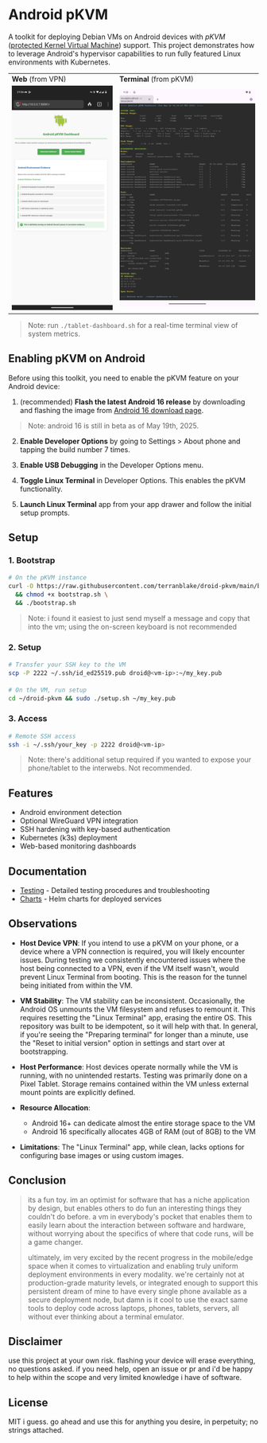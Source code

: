 # Android pKVM

A toolkit for deploying Debian VMs on Android devices with _pKVM_ ([protected Kernel Virtual Machine](https://source.android.com/docs/core/virtualization/security#hypervisor)) support. This project demonstrates how to leverage Android's hypervisor capabilities to run fully featured Linux environments with Kubernetes.

<div align="center">
  <table>
    <tr>
      <td width="43%"><strong>Web</strong> (from VPN)</td>
      <td width="57%"><strong>Terminal</strong> (from pKVM)</td>
    </tr>
    <tr>
      <td><img src="static/images/dashboard-screenshot.png" alt="Web Dashboard" width="100%"></td>
      <td><img src="static/images/tablet-dashboard-screenshot.png" alt="Terminal Dashboard" width="100%"></td>
    </tr>
  </table>
</div>

> Note: run `./tablet-dashboard.sh` for a real-time terminal view of system metrics.

## Enabling pKVM on Android

Before using this toolkit, you need to enable the pKVM feature on your Android device:

1. (recommended) **Flash the latest Android 16 release** by downloading and flashing the image from [Android 16 download page](https://developer.android.com/about/versions/16/download). 

> Note: android 16 is still in beta as of May 19th, 2025.

2. **Enable Developer Options** by going to Settings > About phone and tapping the build number 7 times.

3. **Enable USB Debugging** in the Developer Options menu.

4. **Toggle Linux Terminal** in Developer Options. This enables the pKVM functionality.

5. **Launch Linux Terminal** app from your app drawer and follow the initial setup prompts.

## Setup

### 1. Bootstrap

```bash
# On the pKVM instance
curl -O https://raw.githubusercontent.com/terranblake/droid-pkvm/main/bootstrap.sh \
  && chmod +x bootstrap.sh \
  && ./bootstrap.sh
```
> Note: i found it easiest to just send myself a message and copy that into the vm; using the on-screen keyboard is not recommended

### 2. Setup

```bash
# Transfer your SSH key to the VM
scp -P 2222 ~/.ssh/id_ed25519.pub droid@<vm-ip>:~/my_key.pub

# On the VM, run setup
cd ~/droid-pkvm && sudo ./setup.sh ~/my_key.pub
```

### 3. Access

```bash
# Remote SSH access
ssh -i ~/.ssh/your_key -p 2222 droid@<vm-ip>
```
> Note: there's additional setup required if you wanted to expose your phone/tablet to the interwebs. Not recommended.

## Features

- Android environment detection
- Optional WireGuard VPN integration
- SSH hardening with key-based authentication
- Kubernetes (k3s) deployment
- Web-based monitoring dashboards

## Documentation

- [Testing](static/markdown/TESTING.md) - Detailed testing procedures and troubleshooting
- [Charts](charts/) - Helm charts for deployed services

## Observations

- **Host Device VPN**: If you intend to use a pKVM on your phone, or a device where a VPN connection is required, you will likely encounter issues. During testing we consistently encountered issues where the host being connected to a VPN, even if the VM itself wasn't, would prevent Linux Terminal from booting. This is the reason for the tunnel being initiated from within the VM.

- **VM Stability**: The VM stability can be inconsistent. Occasionally, the Android OS unmounts the VM filesystem and refuses to remount it. This requires resetting the "Linux Terminal" app, erasing the entire OS. This repository was built to be idempotent, so it will help with that. In general, if you're seeing the "Preparing terminal" for longer than a minute, use the "Reset to initial version" option in settings and start over at bootstrapping.

- **Host Performance**: Host devices operate normally while the VM is running, with no unintended restarts. Testing was primarily done on a Pixel Tablet. Storage remains contained within the VM unless external mount points are explicitly defined.

- **Resource Allocation**: 
  - Android 16+ can dedicate almost the entire storage space to the VM
  - Android 16 specifically allocates 4GB of RAM (out of 8GB) to the VM

- **Limitations**: The "Linux Terminal" app, while clean, lacks options for configuring base images or using custom images.

## Conclusion

> its a fun toy. im an optimist for software that has a niche application by design, but enables others to do fun an interesting things they couldn't do before. a vm in everybody's pocket that enables them to easily learn about the interaction between software and hardware, without worrying about the specifics of where that code runs, will be a game changer. 
> 
> ultimately, im very excited by the recent progress in the mobile/edge space when it comes to virtualization and enabling truly uniform deployment environments in every modality. we're certainly not at production-grade maturity levels, or integrated enough to support this persistent dream of mine to have every single phone available as a secure deployment node, but damn is it cool to use the exact same tools to deploy code across laptops, phones, tablets, servers, all without ever thinking about a terminal emulator.

## Disclaimer

use this project at your own risk. flashing your device will erase everything, no questions asked. if you need help, open an issue or pr and i'd be happy to help within the scope and very limited knowledge i have of software.

## License

MIT i guess. go ahead and use this for anything you desire, in perpetuity; no strings attached.
